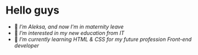 # Hello guys

- 👋 *I’m Aleksa, and now I'm in maternity leave*
- 👀 *I’m interested in my new education from IT*
- 🌱 *I’m currently learning HTML & CSS for my future profession Front-end developer*